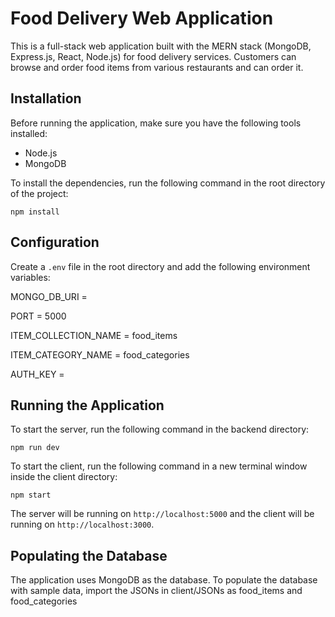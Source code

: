 # Food Delivery Web Application

This is a full-stack web application built with the MERN stack (MongoDB, Express.js, React, Node.js) for food delivery services. Customers can browse and order
food items from various restaurants and can order it.

## Installation

Before running the application, make sure you have the following tools installed:

- Node.js
- MongoDB

To install the dependencies, run the following command in the root directory of the project:


```npm install```


## Configuration

Create a `.env` file in the root directory and add the following environment variables:

MONGO_DB_URI = <your mongo db uri>
  
PORT = 5000
  
ITEM_COLLECTION_NAME = food_items
  
ITEM_CATEGORY_NAME = food_categories
  
AUTH_KEY = <JWT secret key>


## Running the Application

To start the server, run the following command in the backend directory:

```npm run dev```

To start the client, run the following command in a new terminal window inside the client directory:

```npm start```
  
  
The server will be running on `http://localhost:5000` and the client will be running on `http://localhost:3000`.

## Populating the Database

The application uses MongoDB as the database. To populate the database with sample data, import the JSONs in client/JSONs as food_items and food_categories



